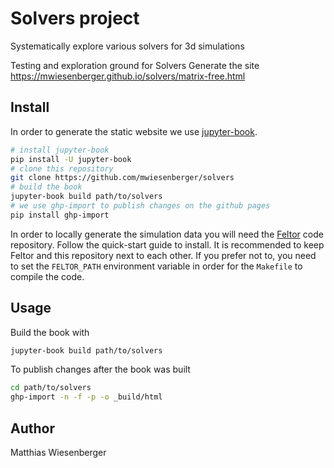 # Solvers project
Systematically explore various solvers for 3d simulations

Testing and exploration ground for Solvers
Generate the site https://mwiesenberger.github.io/solvers/matrix-free.html

## Install
In order to generate the static website we use
[jupyter-book](https://jupyterbook.org).

```bash
# install jupyter-book
pip install -U jupyter-book
# clone this repository
git clone https://github.com/mwiesenberger/solvers
# build the book
jupyter-book build path/to/solvers
# we use ghp-import to publish changes on the github pages
pip install ghp-import
```
In order to locally generate the simulation data you will need the
[Feltor](https://github.com/feltor-dev/feltor) code repository.  Follow the
quick-start guide to install.  It is recommended to keep Feltor and this
repository next to each other.  If you prefer not to, you need to set the
`FELTOR_PATH` environment variable in order for the `Makefile` to
compile the code.

## Usage
Build the book with
```bash
jupyter-book build path/to/solvers
```
To publish changes after the book was built
```bash
cd path/to/solvers
ghp-import -n -f -p -o _build/html
```

## Author
Matthias Wiesenberger
